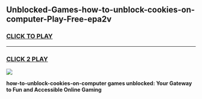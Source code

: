 
## Unblocked-Games-how-to-unblock-cookies-on-computer-Play-Free-epa2v
<h3>
<a href="https://premium76.site?title=how-to-unblock-cookies-on-computer&ref=18A1">CLICK TO PLAY</a></h3>
<hr>

<h3>
<a href="https://premium76.site?title=how-to-unblock-cookies-on-computer&ref=18A1">CLICK 2 PLAY</a>
  
</h3>

<a href="https://premium76.site?title=how-to-unblock-cookies-on-computer&ref=18A1"><img src="https://clearcache.store/games.png"></a>


**how-to-unblock-cookies-on-computer games unblocked: Your Gateway to Fun and Accessible Online Gaming**
